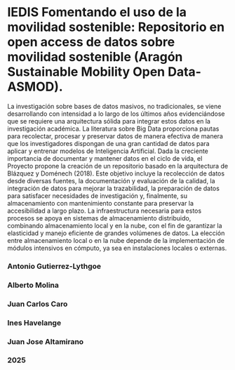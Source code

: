 # IEDIS Fomentando el uso de la movilidad sostenible: Repositorio en open access de datos sobre movilidad sostenible (Aragón Sustainable Mobility Open Data-ASMOD).

La investigación sobre bases de datos masivos, no tradicionales, se viene desarrollando con intensidad a lo largo de los últimos años evidenciándose que se requiere una arquitectura sólida para integrar estos datos en la investigación académica. La literatura sobre Big Data proporciona pautas para recolectar, procesar y preservar datos de manera efectiva de manera que los investigadores dispongan de una gran cantidad de datos para aplicar y entrenar modelos de Inteligencia Artificial. Dada la creciente importancia de documentar y mantener datos en el ciclo de vida, el Proyecto propone la creación de un repositorio basado en la arquitectura de Blázquez y Doménech (2018). Este objetivo incluye la recolección de datos desde diversas fuentes, la documentación y evaluación de la calidad, la integración de datos para mejorar la trazabilidad, la preparación de datos para satisfacer necesidades de investigación y, finalmente, su almacenamiento con mantenimiento constante para preservar la accesibilidad a largo plazo. La infraestructura necesaria para estos procesos se apoya en sistemas de almacenamiento distribuido, combinando almacenamiento local y en la nube, con el fin de garantizar la elasticidad y manejo eficiente de grandes volúmenes de datos. La elección entre almacenamiento local o en la nube depende de la implementación de módulos intensivos en cómputo, ya sea en instalaciones locales o externas.

### Antonio Gutierrez-Lythgoe
### Alberto Molina
### Juan Carlos Caro
### Ines Havelange
### Juan Jose Altamirano
### 2025